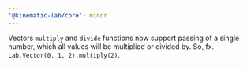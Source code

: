 ```yaml
---
'@kinematic-lab/core': minor
---
```


Vectors `multiply` and `divide` functions now support passing of a single number, which all values will be multiplied or divided by. So, fx. `Lab.Vector(0, 1, 2).multiply(2)`.
